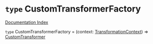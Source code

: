 # `type` CustomTransformerFactory

[Documentation Index](../README.md)

`type` CustomTransformerFactory = (context: [TransformationContext](../interface.TransformationContext/README.md)) => [CustomTransformer](../interface.CustomTransformer/README.md)